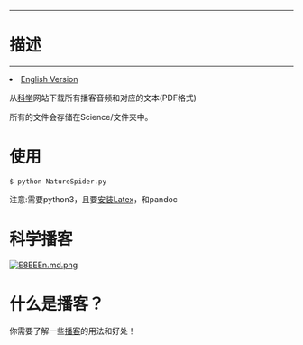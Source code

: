 -------------
# 描述 #
-------------
<li><a href="README.md">English Version</a></li>

从[科学](https://www.sciencemag.org/)网站下载所有播客音频和对应的文本(PDF格式)

所有的文件会存储在Science/文件夹中。

# 使用 #
	$ python NatureSpider.py

注意:需要python3，且要[安装Latex](https://blog.csdn.net/Shieber/article/details/88751683)，和pandoc

# 科学播客 #
[![E8EEEn.md.png](https://s2.ax1x.com/2019/04/30/E8EEEn.md.png)](https://imgchr.com/i/E8EEEn)

# 什么是播客？ #
你需要了解一些[播客](https://baike.baidu.com/item/%E6%92%AD%E5%AE%A2/202513)的用法和好处！
